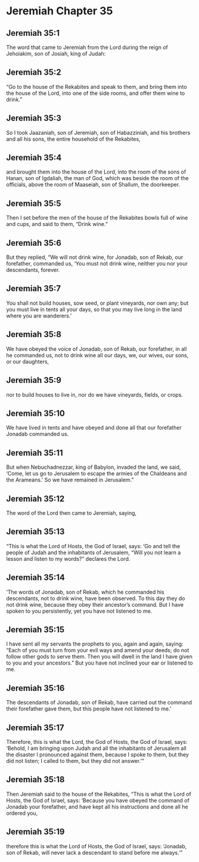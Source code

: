 # Jeremiah Chapter 35

## Jeremiah 35:1

The word that came to Jeremiah from the Lord during the reign of Jehoiakim, son of Josiah, king of Judah:

## Jeremiah 35:2

“Go to the house of the Rekabites and speak to them, and bring them into the house of the Lord, into one of the side rooms, and offer them wine to drink.”

## Jeremiah 35:3

So I took Jaazaniah, son of Jeremiah, son of Habazziniah, and his brothers and all his sons, the entire household of the Rekabites,

## Jeremiah 35:4

and brought them into the house of the Lord, into the room of the sons of Hanan, son of Igdaliah, the man of God, which was beside the room of the officials, above the room of Maaseiah, son of Shallum, the doorkeeper.

## Jeremiah 35:5

Then I set before the men of the house of the Rekabites bowls full of wine and cups, and said to them, “Drink wine.”

## Jeremiah 35:6

But they replied, “We will not drink wine, for Jonadab, son of Rekab, our forefather, commanded us, ‘You must not drink wine, neither you nor your descendants, forever.

## Jeremiah 35:7

You shall not build houses, sow seed, or plant vineyards, nor own any; but you must live in tents all your days, so that you may live long in the land where you are wanderers.’

## Jeremiah 35:8

We have obeyed the voice of Jonadab, son of Rekab, our forefather, in all he commanded us, not to drink wine all our days, we, our wives, our sons, or our daughters,

## Jeremiah 35:9

nor to build houses to live in, nor do we have vineyards, fields, or crops.

## Jeremiah 35:10

We have lived in tents and have obeyed and done all that our forefather Jonadab commanded us.

## Jeremiah 35:11

But when Nebuchadnezzar, king of Babylon, invaded the land, we said, ‘Come, let us go to Jerusalem to escape the armies of the Chaldeans and the Arameans.’ So we have remained in Jerusalem.”

## Jeremiah 35:12

The word of the Lord then came to Jeremiah, saying,

## Jeremiah 35:13

“This is what the Lord of Hosts, the God of Israel, says: ‘Go and tell the people of Judah and the inhabitants of Jerusalem, “Will you not learn a lesson and listen to my words?” declares the Lord.

## Jeremiah 35:14

‘The words of Jonadab, son of Rekab, which he commanded his descendants, not to drink wine, have been observed. To this day they do not drink wine, because they obey their ancestor’s command. But I have spoken to you persistently, yet you have not listened to me.

## Jeremiah 35:15

I have sent all my servants the prophets to you, again and again, saying: “Each of you must turn from your evil ways and amend your deeds; do not follow other gods to serve them. Then you will dwell in the land I have given to you and your ancestors.” But you have not inclined your ear or listened to me.

## Jeremiah 35:16

The descendants of Jonadab, son of Rekab, have carried out the command their forefather gave them, but this people have not listened to me.’

## Jeremiah 35:17

Therefore, this is what the Lord, the God of Hosts, the God of Israel, says: ‘Behold, I am bringing upon Judah and all the inhabitants of Jerusalem all the disaster I pronounced against them, because I spoke to them, but they did not listen; I called to them, but they did not answer.’”

## Jeremiah 35:18

Then Jeremiah said to the house of the Rekabites, “This is what the Lord of Hosts, the God of Israel, says: ‘Because you have obeyed the command of Jonadab your forefather, and have kept all his instructions and done all he ordered you,

## Jeremiah 35:19

therefore this is what the Lord of Hosts, the God of Israel, says: ‘Jonadab, son of Rekab, will never lack a descendant to stand before me always.’”
